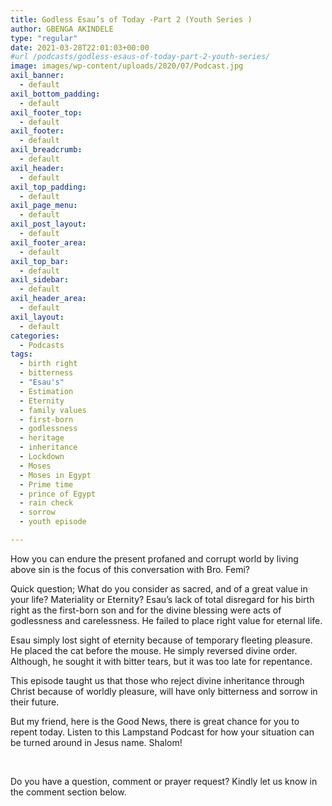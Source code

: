 ```yaml
---
title: Godless Esau’s of Today -Part 2 (Youth Series )
author: GBENGA AKINDELE
type: "regular"
date: 2021-03-28T22:01:03+00:00
#url /podcasts/godless-esaus-of-today-part-2-youth-series/
image: images/wp-content/uploads/2020/07/Podcast.jpg
axil_banner:
  - default
axil_bottom_padding:
  - default
axil_footer_top:
  - default
axil_footer:
  - default
axil_breadcrumb:
  - default
axil_header:
  - default
axil_top_padding:
  - default
axil_page_menu:
  - default
axil_post_layout:
  - default
axil_footer_area:
  - default
axil_top_bar:
  - default
axil_sidebar:
  - default
axil_header_area:
  - default
axil_layout:
  - default
categories:
  - Podcasts
tags:
  - birth right
  - bitterness
  - "Esau's"
  - Estimation
  - Eternity
  - family values
  - first-born
  - godlessness
  - heritage
  - inheritance
  - Lockdown
  - Moses
  - Moses in Egypt
  - Prime time
  - prince of Egypt
  - rain check
  - sorrow
  - youth episode

---
```

How you can endure the present profaned and corrupt world by living above sin is the focus of this conversation with Bro. Femi?

Quick question; What do you consider as sacred, and of a great value in your life? Materiality or Eternity? Esau’s lack of total disregard for his birth right as the first-born son and for the divine blessing were acts of godlessness and carelessness. He failed to place right value for eternal life.

Esau simply lost sight of eternity because of temporary fleeting pleasure. He placed the cat before the mouse. He simply reversed divine order. Although, he sought it with bitter tears, but it was too late for repentance.

This episode taught us that those who reject divine inheritance through Christ because of worldly pleasure, will have only bitterness and sorrow in their future.

But my friend, here is the Good News, there is great chance for you to repent today. Listen to this Lampstand Podcast for how your situation can be turned around in Jesus name. Shalom!



&nbsp;

Do you have a question, comment or prayer request? Kindly let us know in the comment section below.